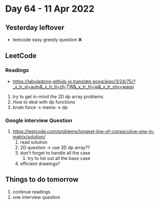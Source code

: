 # Day 64 - 11 Apr 2022

## Yesterday leftover
* leetcode easy greedy question ❌

## LeetCode

### Readings
* https://labuladong-github-io.translate.goog/algo/3/24/75/?_x_tr_sl=auto&_x_tr_tl=zh-TW&_x_tr_hl=ja&_x_tr_pto=wapp
1. try to get in-mind the 2D dp array problems
2. How to deal with dp functions
3. brute force -> memo -> dp


### Google interview Question
1. https://leetcode.com/problems/longest-line-of-consecutive-one-in-matrix/solution/
    1. read solution
    2. 2D question -> use 3D dp array??
    3. don't forget to handle all the case
       1. try to list out all the base case
    4. efficient drawings?
    

## Things to do tomorrow
1. continue readings
2. one interview question